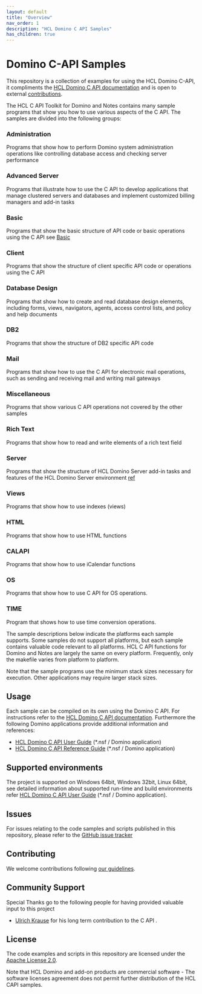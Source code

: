 ```yaml
---
layout: default
title: "Overview"
nav_order: 1
description: "HCL Domino C API Samples"
has_children: true
---
```


# Domino C-API Samples
This repository is a collection of examples for using the HCL Domino C-API, it compliments the [HCL Domino C API documentation](https://opensource.hcltechsw.com/domino-c-api-docs/) and is open to external [contributions](CONTRIBUTING.md).

The HCL C API Toolkit for Domino and Notes contains many sample programs that show you how to use various aspects of the C API. The samples are divided into the following groups:

### Administration
Programs that show how to perform Domino system administration operations like controlling database access and checking server performance

### Advanced Server
Programs that illustrate how to use the C API to develop applications that manage clustered servers and databases and implement customized billing managers and add-in tasks

### Basic
Programs that show the basic structure of API code or basic operations using the C API
see [Basic](basic.md)

### Client
Programs that show the structure of client specific API code or operations using the C API

### Database Design
Programs that show how to create and read database design elements, including forms, views, navigators, agents, access control lists, and policy and help documents

### DB2
Programs that show the structure of DB2 specific API code

### Mail
Programs that show how to use the C API for electronic mail operations, such as sending and receiving mail and writing mail gateways

### Miscellaneous
Programs that show various C API operations not covered by the other samples

### Rich Text
Programs that show how to read and write elements of a rich text field

### Server
Programs that show the structure of HCL Domino Server add-in tasks and features of the HCL Domino Server environment
[ref]()
### Views
Programs that show how to use indexes (views)

### HTML
Programs that show how to use HTML functions

### CALAPI
Programs that show how to use iCalendar functions

### OS
Programs that show how to use C API for OS operations.

### TIME
Program that shows how to use time conversion operations.

The sample descriptions below indicate the platforms each sample supports. Some samples do not support all platforms, but each sample contains valuable code relevant to all platforms. HCL C API functions for Domino and Notes are largely the same on every platform. Frequently, only the makefile varies from platform to platform.

Note that the sample programs use the minimum stack sizes necessary for execution. Other applications may require larger stack sizes. 

## Usage
Each sample can be compiled on its own using the Domino C API.
For instructions refer to the [HCL Domino C API documentation](https://opensource.hcltechsw.com/domino-c-api-docs/). Furthermore the following Domino applications provide additional information and references:

- [HCL Domino C API User Guide](https://github.com/HCL-TECH-SOFTWARE/domino-c-api-docs/blob/main/apiug.nsf) (*.nsf / Domino application) 
- [HCL Domino C API Reference Guide](https://github.com/HCL-TECH-SOFTWARE/domino-c-api-docs/blob/main/apiref.nsf) (*.nsf / Domino application) 

## Supported environments
The project is supported on Windows 64bit, Windows 32bit, Linux 64bit, see detailed information about supported run-time and build environments refer [HCL Domino C API User Guide](https://github.com/HCL-TECH-SOFTWARE/domino-c-api-docs/blob/main/apiug.nsf) (*.nsf / Domino application).

## Issues
For issues relating to the code samples and scripts published in this repository, please refer to the [GitHub issue tracker](issues)

## Contributing
We welcome contributions following [our guidelines](CONTRIBUTING.md).

## Community Support
Special Thanks go to the following people for having provided valuable input to this project

* [Ulrich Krause](https://www.eknori.de/) for his long term contribution to the C API .

## License
The code examples and scripts in this repository are licensed under the [Apache License 2.0](LICENSE.txt). 

Note that HCL Domino and add-on products are commercial software - The software licenses agreement does not permit further distribution of the HCL CAPI samples.
